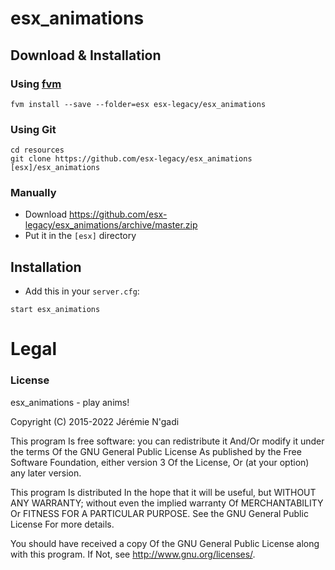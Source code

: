 # esx_animations

## Download & Installation

### Using [fvm](https://github.com/qlaffont/fvm-installer)
```
fvm install --save --folder=esx esx-legacy/esx_animations
```

### Using Git
```
cd resources
git clone https://github.com/esx-legacy/esx_animations [esx]/esx_animations
```

### Manually
- Download https://github.com/esx-legacy/esx_animations/archive/master.zip
- Put it in the `[esx]` directory

## Installation
- Add this in your `server.cfg`:

```
start esx_animations
```

# Legal
### License
esx_animations - play anims!

Copyright (C) 2015-2022 Jérémie N'gadi

This program Is free software: you can redistribute it And/Or modify it under the terms Of the GNU General Public License As published by the Free Software Foundation, either version 3 Of the License, Or (at your option) any later version.

This program Is distributed In the hope that it will be useful, but WITHOUT ANY WARRANTY; without even the implied warranty Of MERCHANTABILITY Or FITNESS FOR A PARTICULAR PURPOSE. See the GNU General Public License For more details.

You should have received a copy Of the GNU General Public License along with this program. If Not, see http://www.gnu.org/licenses/.